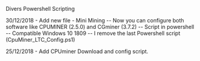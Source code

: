 Divers Powershell Scripting

30/12/2018 - Add new file - Mini Mining
-- Now you can configure both software like CPUMINER (2.5.0) and CGminer (3.7.2)
-- Script in powershell
-- Compatible Windows 10 1809
-- I remove the last Powershell script (CpuMiner_LTC_Config.ps1)

25/12/2018 - Add CPUminer Download and config script.
